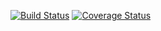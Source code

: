 [![Build Status](https://travis-ci.org/Shamazo/cs207test.svg?branch=master)](https://travis-ci.org/Shamazo/cs207test)
[![Coverage Status](https://coveralls.io/repos/github/Shamazo/cs207test/badge.svg?branch=master)](https://coveralls.io/github/Shamazo/cs207test?branch=master)